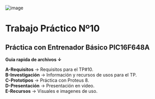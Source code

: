 ![image](./E-Recursos/logoEM.PNG)

# Trabajo Práctico Nº10

## Práctica con Entrenador Básico PIC16F648A

**Guia rapida de archivos ↓**

**A-Requisitos** → Requisitos para el TP#10.  
**B-Investigación** → Información y recursos de usos para el TP.  
**C-Prototipos** → Práctica con Proteus 8.  
**D-Presentación** → Presentación en video.  
**E-Recursos** → Visuales e imagenes de uso.
